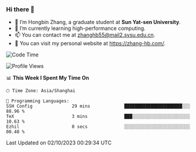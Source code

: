 ### Hi there 👋

- 🔭 I’m Hongbin Zhang, a graduate student at **Sun Yat-sen University**.
- 🌱 I’m currently learning high-performance computing.
- 📫 You can contact me at zhanghb55@mail2.sysu.edu.cn.
- 👀 You can visit my personal website at https://zhang-hb.com/.

<!--START_SECTION:waka-->
![Code Time](http://img.shields.io/badge/Code%20Time-230%20hrs%2016%20mins-blue)

![Profile Views](http://img.shields.io/badge/Profile%20Views-15-blue)

📊 **This Week I Spent My Time On** 

```text
🕑︎ Time Zone: Asia/Shanghai

💬 Programming Languages: 
SSH Config               29 mins             ██████████████████████░░░   88.96 % 
TeX                      3 mins              ███░░░░░░░░░░░░░░░░░░░░░░   10.63 % 
Ezhil                    0 secs              ░░░░░░░░░░░░░░░░░░░░░░░░░   00.40 % 
```


 Last Updated on 02/10/2023 00:29:34 UTC
<!--END_SECTION:waka-->